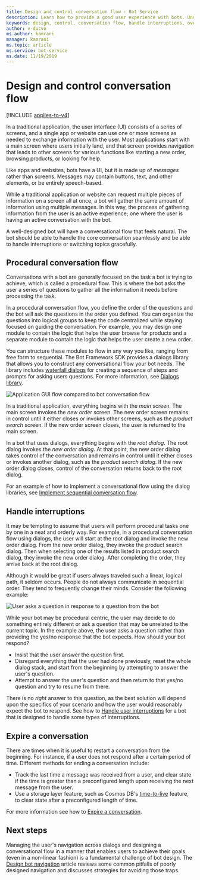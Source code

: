 ```yaml
---
title: Design and control conversation flow - Bot Service
description: Learn how to provide a good user experience with bots. Understand procedural conversation flow, interruption handling, and other design concepts.
keywords: design, control, conversation flow, handle interruptions, overview
author: v-ducvo
ms.author: kamrani
manager: kamrani
ms.topic: article
ms.service: bot-service
ms.date: 11/19/2019
---
```


# Design and control conversation flow

[!INCLUDE [applies-to-v4](includes/applies-to-v4-current.md)]

In a traditional application, the user interface (UI) consists of a series of screens, and a single app or website can use one or more screens as needed to exchange information with the user.
Most applications start with a main screen where users initially land, and that screen provides navigation that leads to other screens for various functions like starting a new order, browsing products, or looking for help.

Like apps and websites, bots have a UI, but it is made up of _messages_ rather than screens. Messages may contain buttons, text, and other elements, or be entirely speech-based.

While a traditional application or website can request multiple pieces of information on a screen all at once, a bot will gather the same amount of information using multiple messages. In this way, the process of gathering information from the user is an active experience; one where the user is having an active conversation with the bot.

A well-designed bot will have a conversational flow that feels natural. The bot should be able to handle the core conversation seamlessly and be able to handle interruptions or switching topics gracefully.

## Procedural conversation flow

Conversations with a bot are generally focused on the task a bot is trying to achieve, which is called a procedural flow. This is where the bot asks the user a series of questions to gather all the information it needs before processing the task.

In a procedural conversation flow, you define the order of the questions and the bot will ask the questions in the order you defined. You can organize the questions into logical groups to keep the code centralized while staying focused on guiding the conversation. For example, you may design one module to contain the logic that helps the user browse for products and a separate module to contain the logic that helps the user create a new order.

You can structure these modules to flow in any way you like, ranging from free form to sequential. The Bot Framework SDK provides a dialogs library that allows you to construct any conversational flow your bot needs. The library includes [waterfall dialogs](/azure/bot-service/bot-builder-concept-waterfall-dialogs) for creating a sequence of steps and prompts for asking users questions. For more information, see [Dialogs library](/azure/bot-service/bot-builder-concept-dialog).

![Application GUI flow compared to bot conversation flow](./media/designing-bots/core/dialogs-screens.png)

In a traditional application, everything begins with the _main_ screen.
The main screen invokes the _new order_ screen.
The new order screen remains in control until it either closes or invokes other screens, such as the _product search_ screen.
If the new order screen closes, the user is returned to the main screen.

In a bot that uses dialogs, everything begins with the _root dialog_.
The root dialog invokes the _new order dialog_.
At that point, the new order dialog takes control of the conversation and remains in control until it either closes or invokes another dialog, such as the _product search dialog_.
If the new order dialog closes, control of the conversation returns back to the root dialog.

For an example of how to implement a conversational flow using the dialog libraries, see [Implement sequential conversation flow](./v4sdk/bot-builder-dialog-manage-conversation-flow.md).

## Handle interruptions

It may be tempting to assume that users will perform procedural tasks one by one in a neat and orderly way.
For example, in a procedural conversation flow using dialogs, the user will start at the root dialog and invoke the new order dialog. From the new order dialog, they invoke the product search dialog. Then when selecting one of the results listed in product search dialog, they invoke the new order dialog. After completing the order, they arrive back at the root dialog.

Although it would be great if users always traveled such a linear, logical path, it seldom occurs.
People do not always communicate in sequential order. They tend to frequently change their minds.
Consider the following example:

![User asks a question in response to a question from the bot](./media/bot-service-design-conversation-flow/stack-issue.png)

While your bot may be procedural centric, the user may decide to do something entirely different or ask a question that may be unrelated to the current topic.
In the example above, the user asks a question rather than providing the yes/no response that the bot expects.
How should your bot respond?

- Insist that the user answer the question first.
- Disregard everything that the user had done previously, reset the whole dialog stack, and start from the beginning by attempting to answer the user's question.
- Attempt to answer the user's question and then return to that yes/no question and try to resume from there.

There is no *right* answer to this question, as the best solution will depend upon the specifics of your scenario and how the user would reasonably expect the bot to respond. See how to [Handle user interruptions](v4sdk/bot-builder-howto-handle-user-interrupt.md) for a bot that is designed to handle some types of interruptions.

## Expire a conversation

There are times when it is useful to restart a conversation from the beginning.  For instance, if a user does not respond after a certain period of time.  Different methods for ending a conversation include:

- Track the last time a message was received from a user, and clear state if the time is greater than a preconfigured length upon receiving the next message from the user.
- Use a storage layer feature, such as Cosmos DB's [time-to-live](/azure/cosmos-db/how-to-time-to-live) feature, to clear state after a preconfigured length of time.

<!--
NOTE: in the future, provide guidance on an azure function queue or time trigger
- Track the last time a message was received from a user, and run a Web Job or Azure Function to clear the state and/or proactively message the user.
-->

For more information see how to [Expire a conversation](v4sdk/bot-builder-howto-expire-conversation.md).

## Next steps

Managing the user's navigation across dialogs and designing a conversational flow in a manner that enables users to achieve their goals (even in a non-linear fashion) is a fundamental challenge of bot design.
The [Design bot navigation](bot-service-design-navigation.md) article reviews some common pitfalls of poorly designed navigation and discusses strategies for avoiding those traps.
